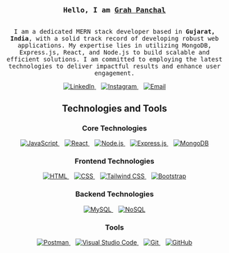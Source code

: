<!-- Intro -->
<h3 align="center">
  <samp> Hello, I am
    <b><a target="_blank" href="https://www.linkedin.com/in/grah-panchal-919356230/">Grah Panchal</a></b>
  </samp>
</h3>

<p align="center">
  <samp>
    <br>
    I am a dedicated MERN stack developer based in <b>Gujarat, India</b>, with a solid track record of developing robust web applications. My expertise lies in utilizing MongoDB, Express.js, React, and Node.js to build scalable and efficient solutions. I am committed to employing the latest technologies to deliver impactful results and enhance user engagement.
  </samp>
</p>

<p align="center">
  <a href="https://www.linkedin.com/in/grah-panchal-919356230" target="_blank">
    <img src="https://img.shields.io/badge/LinkedIn-0077B5?style=for-the-badge&logo=linkedin&logoColor=white" alt="LinkedIn" />
  </a>&nbsp;&nbsp;
  <a href="https://www.instagram.com/im_grahp3110?igsh=MWVoNDY0NmIwYjl0Yg==" target="_blank">
    <img src="https://img.shields.io/badge/Instagram-fe4164?style=for-the-badge&logo=instagram&logoColor=white" alt="Instagram" />
  </a>&nbsp;&nbsp;
  <a href="mailto:grahpanchal3110@gmail.com" target="_blank">
    <img src="https://img.shields.io/badge/Email-D14836?style=for-the-badge&logo=gmail&logoColor=white" alt="Email" />
  </a>
</p>

<!-- Technologies and Tools -->
<h2 align="center">Technologies and Tools</h2>

<h3 align="center">Core Technologies</h3>
<p align="center">
 <a href="https://www.instagram.com/im_grahp3110?igsh=MWVoNDY0NmIwYjl0Yg==" target="_blank">
  <img src="https://developer.mozilla.org/en-US/docs/Web/JavaScript" alt="JavaScript" />
  </a>&nbsp;&nbsp;

   <a href="https://www.instagram.com/im_grahp3110?igsh=MWVoNDY0NmIwYjl0Yg==" target="_blank">
  <img src="https://developer.mozilla.org/en-US/docs/Learn/Tools_and_testing/Client-side_JavaScript_frameworks/React_getting_started" alt="React" />
   </a>&nbsp;&nbsp;

   <a href="https://www.instagram.com/im_grahp3110?igsh=MWVoNDY0NmIwYjl0Yg==" target="_blank">
  <img src="https://developer.mozilla.org/en-US/docs/Glossary/Node.js" alt="Node.js" /> 
  </a>&nbsp;&nbsp;

   <a href="https://www.instagram.com/im_grahp3110?igsh=MWVoNDY0NmIwYjl0Yg==" target="_blank">
  <img src="https://expressjs.com/" alt="Express.js" /> 
  </a>&nbsp;&nbsp;

   <a href="https://www.instagram.com/im_grahp3110?igsh=MWVoNDY0NmIwYjl0Yg==" target="_blank">
  <img src="https://www.w3schools.com/mongodb/" alt="MongoDB" /> 
  </a>
</p>

<h3 align="center">Frontend Technologies</h3>
<p align="center">

 <a href="https://www.instagram.com/im_grahp3110?igsh=MWVoNDY0NmIwYjl0Yg==" target="_blank">
  <img src="https://www.w3schools.com/html/" alt="HTML" /> 
  </a>&nbsp;&nbsp;

   <a href="https://www.instagram.com/im_grahp3110?igsh=MWVoNDY0NmIwYjl0Yg==" target="_blank">
  <img src="https://www.w3schools.com/css/" alt="CSS" /> 
  </a>&nbsp;&nbsp;

   <a href="https://www.instagram.com/im_grahp3110?igsh=MWVoNDY0NmIwYjl0Yg==" target="_blank">
  <img src="https://tailwindcss.com/" alt="Tailwind CSS" /> 
  </a>&nbsp;&nbsp;

   <a href="https://www.instagram.com/im_grahp3110?igsh=MWVoNDY0NmIwYjl0Yg==" target="_blank">
  <img src="https://getbootstrap.com/" alt="Bootstrap" /> 
  </a>
</p>

<h3 align="center">Backend Technologies</h3>
<p align="center">

 <a href="https://www.instagram.com/im_grahp3110?igsh=MWVoNDY0NmIwYjl0Yg==" target="_blank">
  <img src="https://www.mysql.com/" alt="MySQL" /> 
  </a>&nbsp;&nbsp;

   <a href="https://www.instagram.com/im_grahp3110?igsh=MWVoNDY0NmIwYjl0Yg==" target="_blank">
  <img src="https://www.geeksforgeeks.org/introduction-to-nosql/" alt="NoSQL" /> 
  </a>
</p>

<h3 align="center">Tools</h3>
<p align="center">

 <a href="https://www.instagram.com/im_grahp3110?igsh=MWVoNDY0NmIwYjl0Yg==" target="_blank">
  <img src="https://www.postman.com/" alt="Postman" /> 
  </a>&nbsp;&nbsp;

   <a href="https://www.instagram.com/im_grahp3110?igsh=MWVoNDY0NmIwYjl0Yg==" target="_blank">
  <img src="https://code.visualstudio.com/" alt="Visual Studio Code" /> 
  </a>&nbsp;&nbsp;

   <a href="https://www.instagram.com/im_grahp3110?igsh=MWVoNDY0NmIwYjl0Yg==" target="_blank">
  <img src="https://git-scm.com/" alt="Git" /> 
  </a>&nbsp;&nbsp;

   <a href="https://www.instagram.com/im_grahp3110?igsh=MWVoNDY0NmIwYjl0Yg==" target="_blank">
  <img src="https://github.com/" alt="GitHub" /> 
  </a>
</p>
